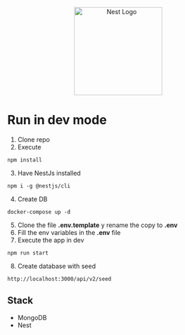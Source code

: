 <p align="center">
  <a href="http://nestjs.com/" target="blank"><img src="https://nestjs.com/img/logo-small.svg" width="200" alt="Nest Logo" /></a>
</p>


# Run in dev mode

1. Clone repo
2. Execute
```
npm install
```
3. Have NestJs installed
```
npm i -g @nestjs/cli
```
4. Create DB
```
docker-compose up -d
```
5. Clone the file __.env.template__ y rename the copy to __.env__ 
6. Fill the env variables in the __.env__ file
7. Execute the app in dev
```
npm run start
```
8. Create database with seed
```
http://localhost:3000/api/v2/seed
```

## Stack
* MongoDB
* Nest